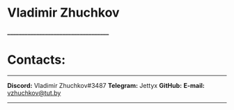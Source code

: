 # Vladimir Zhuchkov
**___________________________________**

# Contacts:
___________________________________
**Discord:** Vladimir Zhuchkov#3487
**Telegram:** Jettyx
**GitHub:** 
**E-mail:** vzhuchkov@tut.by
___________________________________
